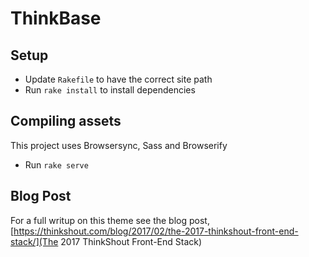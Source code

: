 # ThinkBase

## Setup
- Update `Rakefile` to have the correct site path
- Run `rake install` to install dependencies

## Compiling assets
This project uses Browsersync, Sass and Browserify
- Run `rake serve`

## Blog Post
For a full writup on this theme see the blog post, [https://thinkshout.com/blog/2017/02/the-2017-thinkshout-front-end-stack/](The 2017 ThinkShout Front-End Stack)
